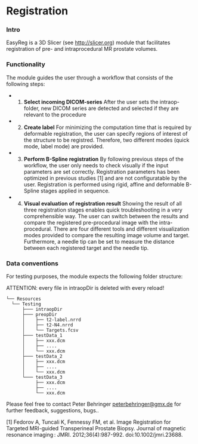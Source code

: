 # Registration


### Intro

EasyReg is a 3D Slicer (see http://slicer.org) module that facilitates registration of pre- and intraprocedural MR prostate volumes. 

### Functionality

The module guides the user through a workflow that consists of the following steps:

* 1. **Select incoming DICOM-series**
  After the user sets the intraop-folder, new DICOM series are detected and selected if they are relevant to the procedure
* 2. **Create label**
  For minimizing the computation time that is required by deformable registration, the user can specify regions of interest of   the structure to be registred. Therefore, two different modes (quick mode, label mode) are provided. 
* 3. **Perform B-Spline registration**
  By following previous steps of the workflow, the user only needs to check visually if the input parameters are set            correctly. Registration parameters has been optimized in previous studies [1] and are not configuratable by the user.         Registration is performed using rigid, affine and deformable B-Spline stages applied in sequence.
* 4. **Visual evaluation of registration result**
  Showing the result of all three registration stages enables quick troubleshooting in a very comprehensible way. The user can   switch between the results and compare the registered pre-procedural image with the intra-procedural. There are four          different tools and different visualization modes provided to compare the resulting image volume and target. Furthermore, a   needle tip can be set to measure the distance between each registered target and the needle tip. 

### Data conventions

For testing purposes, the module expects the following folder structure:

ATTENTION: every file in intraopDir is deleted with every reload! 

```
└── Resources
  └── Testing
      ├─── intraopDir
      ├─── preopDir
      │    ├── t2-label.nrrd
      │    ├── t2-N4.nrrd
      │    └── Targets.fcsv
      ├─── testData_1
      │    ├── xxx.dcm
      │    ├── ....
      │    └── xxx.dcm
      ├─── testData_2
      │    ├── xxx.dcm
      │    ├── ....
      │    └── xxx.dcm
      └─── testData_3
           ├── xxx.dcm
           ├── ....
           └── xxx.dcm
```

Please feel free to contact Peter Behringer peterbehringer@gmx.de for further feedback, suggestions, bugs.. 

[1] Fedorov A, Tuncali K, Fennessy FM, et al. Image Registration for Targeted MRI-guided Transperineal Prostate Biopsy. Journal of magnetic resonance imaging : JMRI. 2012;36(4):987-992. doi:10.1002/jmri.23688.
